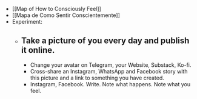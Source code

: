 - [[Map of How to Consciously Feel]]
- [[Mapa de Como Sentir Conscientemente]]
- Experiment:
	- Take a picture of you every day and publish it online.
		-
		- Change your avatar on Telegram, your Website, Substack, Ko-fi.
		- Cross-share an Instagram, WhatsApp and Facebook story with this picture and a link to something you have created.
		- Instagram, Facebook. Write. Note what happens. Note what you feel.